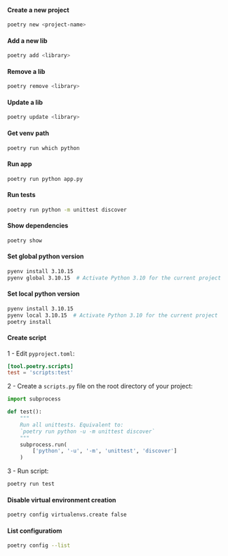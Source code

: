 #### Create a new project
```bash
poetry new <project-name>
```
#### Add a new lib
```bash
poetry add <library>
```
#### Remove a lib
```bash
poetry remove <library>
```
#### Update a lib
```bash
poetry update <library>
```
#### Get venv path
```bash
poetry run which python
```
#### Run app
```bash
poetry run python app.py
```
#### Run tests
```bash
poetry run python -m unittest discover
```
#### Show dependencies
```bash
poetry show
```
#### Set global python version
```bash
pyenv install 3.10.15
pyenv global 3.10.15  # Activate Python 3.10 for the current project
```
#### Set local python version
```bash
pyenv install 3.10.15
pyenv local 3.10.15  # Activate Python 3.10 for the current project
poetry install
```
#### Create script
1 - Edit `pyproject.toml`:
```toml
[tool.poetry.scripts]
test = 'scripts:test'
```
2 - Create a `scripts.py` file on the root directory of your project:
```python
import subprocess

def test():
    """
    Run all unittests. Equivalent to:
    `poetry run python -u -m unittest discover`
    """
    subprocess.run(
        ['python', '-u', '-m', 'unittest', 'discover']
    )
```
3 - Run script:
```bash
poetry run test
```

#### Disable virtual environment creation
```bash
poetry config virtualenvs.create false
```

#### List configuratiom
```bash
poetry config --list
```

